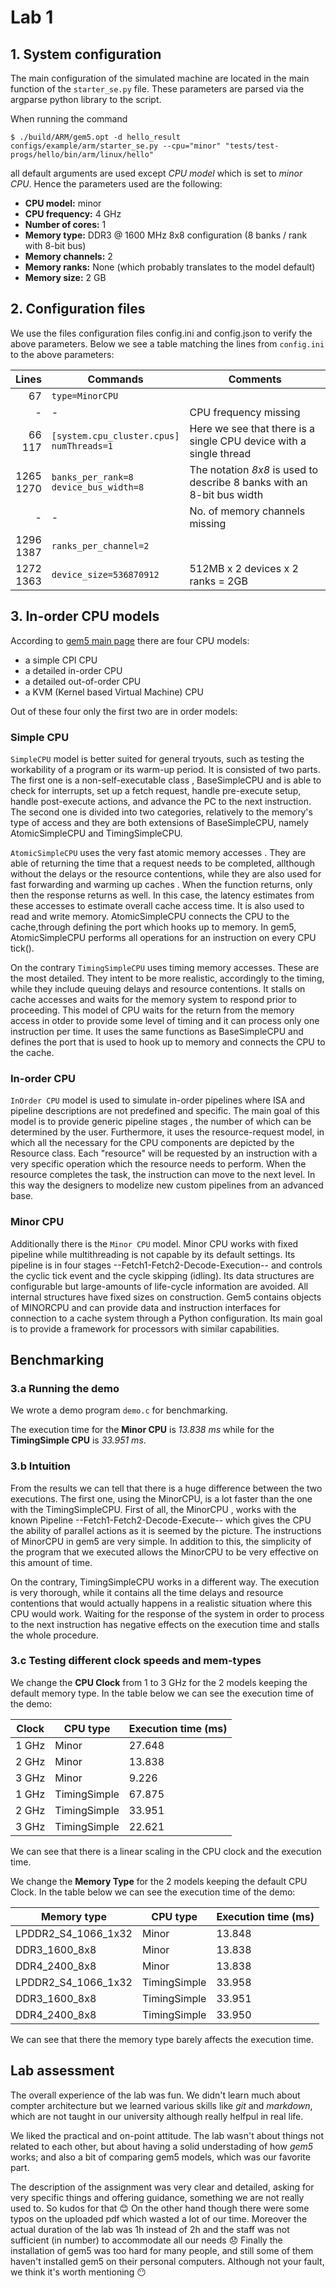 # Lab 1

## 1. System configuration

The main configuration of the simulated machine are located in the main function of the `starter_se.py` file. These parameters are parsed via the argparse python library to the script.

When running the command

`$ ./build/ARM/gem5.opt -d hello_result configs/example/arm/starter_se.py
--cpu="minor" "tests/test-progs/hello/bin/arm/linux/hello"`

all default arguments are used except *CPU model* which is set to *minor CPU*. Hence the parameters used are the following:

- **CPU model:** minor
- **CPU frequency:** 4 GHz
- **Number of cores:** 1
- **Memory type:** DDR3 @ 1600 MHz 8x8 configuration (8 banks / rank with 8-bit bus)
- **Memory channels:** 2
- **Memory ranks:** None (which probably translates to the model default)
- **Memory size:** 2 GB

## 2. Configuration files

We use the files configuration files config.ini and config.json to verify the above parameters. Below we see a table matching the lines from `config.ini` to the above parameters:

<center>

| Lines        | Commands                                     | Comments |
|-------------:|----------------------------------------------|----------|
| 67           |`type=MinorCPU`                               |          |
| -            | -                                            | CPU frequency missing  |
| 66<br>117    |`[system.cpu_cluster.cpus]`<br>`numThreads=1` |Here we see that there is a single CPU device with a single thread|
| 1265<br>1270 | `banks_per_rank=8`<br>`device_bus_width=8`   | The notation *8x8* is used to describe 8 banks with an 8-bit bus width |
| -            | -                                            | No. of memory channels missing
| 1296<br>1387 | `ranks_per_channel=2`                        |          |
| 1272<br>1363 | `device_size=536870912`                      | 512MB x 2 devices x 2 ranks = 2GB |

</center>

## 3. In-order CPU models

According to [gem5 main page](gem5.org/Main_Page) there are four CPU models:
- a simple CPI CPU
- a detailed in-order CPU
- a detailed out-of-order CPU
- a KVM (Kernel based Virtual Machine) CPU

Out of these four only the first two are in order models:

### Simple CPU

`SimpleCPU` model is better suited for general tryouts, such as testing the workability of a program or its warm-up period. It is consisted of two parts.
The first one is a non-self-executable class , BaseSimpleCPU and is able to check for interrupts, set up a fetch request, handle pre-execute setup, handle post-execute actions, and advance the PC to the next instruction. The second one is divided into two categories, relatively to the memory's type of access and they are both extensions of BaseSimpleCPU, namely AtomicSimpleCPU and TimingSimpleCPU.

`AtomicSimpleCPU` uses the very fast atomic memory accesses . They are able of returning the time that a request needs to be completed, allthough without the delays or the resource contentions, while they are also used for fast forwarding and warming up caches . When the function returns, only then the response returns as well. In this case, the latency estimates from these accesses to estimate overall cache access time. It is also used to read and write memory. AtomicSimpleCPU connects the CPU to the cache,through defining the port which hooks up to memory. In gem5, AtomicSimpleCPU performs all operations for an instruction on every CPU tick(). 

On the contrary `TimingSimpleCPU` uses timing memory accesses. These are the most detailed. They intent to be more realistic, accordingly to the timing, while they include queuing delays and resource contentions. It stalls  on cache accesses and waits for the memory system to respond prior to proceeding. This model of CPU waits for the return from the memory access in otder to provide some level of timing and it can process only one instruction per time.  It uses the same functions as BaseSimpleCPU and defines the port that is used to hook up to memory and connects the CPU to the cache. 


### In-order CPU
`InOrder CPU` model is used to simulate in-order pipelines where ISA and pipeline descriptions are not predefined and specific. The main goal of this model is to provide generic pipeline stages , the number of which can be determined by the user. Furthermore, it uses the resource-request model, in which all the necessary for the CPU components are depicted by the Resource class. Each "resource" will be requested by an instruction with a very specific operation which the resource needs to perform. When the resource completes the task, the instruction can move to the next level. In this way the designers to modelize new custom pipelines from an advanced base.

### Minor CPU
Additionally there is the `Minor CPU` model. Minor CPU works with fixed pipeline while multithreading is not capable by its default settings. Its pipeline is in four stages --Fetch1-Fetch2-Decode-Execution-- and controls the cyclic tick event and the cycle skipping (idling). Its data structures are configurable but large-amounts of life-cycle information are avoided. All internal structures have fixed sizes on construction. Gem5 contains objects of MINORCPU and can provide data and instruction interfaces for connection to a cache system through a Python configuration. Its main goal is to provide a framework for processors with similar capabilities.

## Benchmarking

### 3.a Running the demo
We wrote a demo program `demo.c` for benchmarking.

The execution time for the **Minor CPU** is *13.838 ms* while for the **TimingSimple CPU** is *33.951 ms*.

### 3.b Intuition
From the results we can tell that there is a huge difference between the two executions. The first one, using the MinorCPU, is a lot faster than the one with the TimingSimpleCPU. First of all, the MinorCPU , works with the known Pipeline --Fetch1-Fetch2-Decode-Execute-- which gives the CPU the ability of parallel actions as it is seemed by the picture. The instructions of MinorCPU in gem5 are very simple. In addition to this, the simplicity of the program that we executed allows the MinorCPU to be very effective on this amount of time.

On the contrary, TimingSimpleCPU works in a different way. The execution is very thorough, while it contains all the time delays and resource contentions that would actually happens in a realistic situation where this CPU would work. Waiting for the response of the system in order to process to the next instruction has negative effects on the execution time and stalls the whole procedure. 

### 3.c Testing different clock speeds and mem-types

We change the **CPU Clock** from 1 to 3 GHz for the 2 models keeping the default memory type. In the table below we can see the execution time of the demo:

<center>

| Clock | CPU type     | Execution time (ms) |
|-------|--------------|---------------------|
| 1 GHz | Minor        | 27.648              |
| 2 GHz | Minor        | 13.838              |
| 3 GHz | Minor        |  9.226              |
| 1 GHz | TimingSimple | 67.875              |
| 2 GHz | TimingSimple | 33.951              |
| 3 GHz | TimingSimple | 22.621              |

</center>

We can see that there is a linear scaling in the CPU clock and the execution time.

We change the **Memory Type** for the 2 models keeping the default CPU Clock. In the table below we can see the execution time of the demo:

<center>

| Memory type         | CPU type     | Execution time (ms) |
|---------------------|--------------|---------------------|
| LPDDR2_S4_1066_1x32 | Minor        | 13.848              |
| DDR3_1600_8x8       | Minor        | 13.838              |
| DDR4_2400_8x8       | Minor        | 13.838              |
| LPDDR2_S4_1066_1x32 | TimingSimple | 33.958              |
| DDR3_1600_8x8       | TimingSimple | 33.951              |
| DDR4_2400_8x8       | TimingSimple | 33.950              |

</center>

We can see that there the memory type barely affects the execution time.

## Lab assessment

The overall experience of the lab was fun. We didn't learn much about compter architecture but we learned various skills like *git* and *markdown*, which are not taught in our university although really helfpul in real life.

We liked the practical and on-point attitude. The lab wasn't about things not related to each other, but about having a solid understading of how *gem5* works; and also a bit of comparing gem5 models, which was our favorite part.

The description of the assignment was very clear and detailed, asking for very specific things and offering guidance, something we are not really used to. So kudos for that :blush: On the other hand though there were some typos on the uploaded pdf which wasted a lot of our time. Moreover the actual duration of the lab was 1h instead of 2h and the staff was not sufficient (in number) to accommodate all our needs :disappointed: Finally the installation of gem5 was too hard for many people, and still some of them haven't installed gem5 on their personal computers. Although not your fault, we think it's worth mentioning :no_mouth: